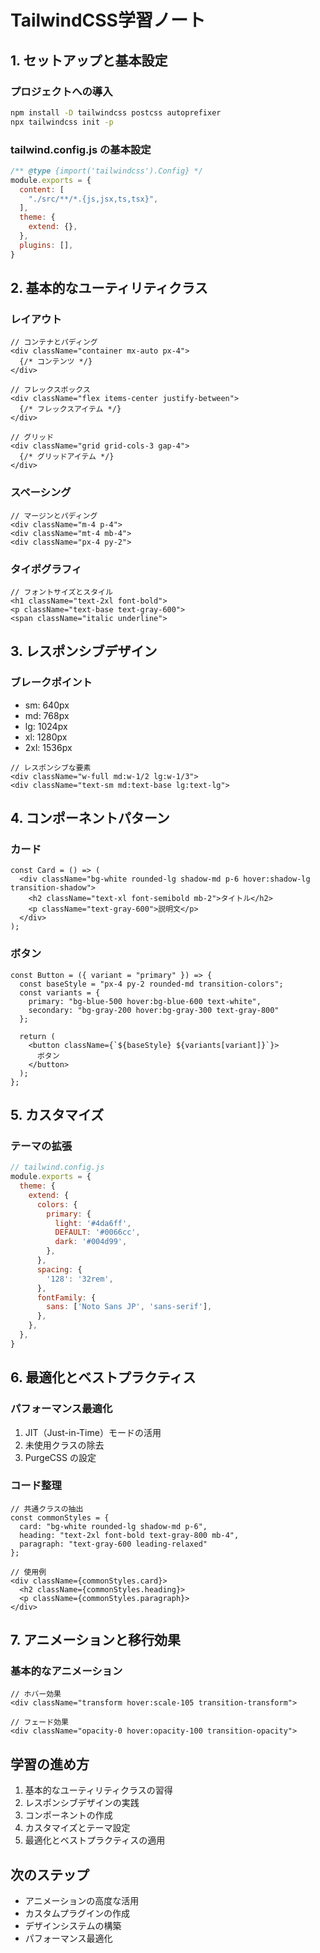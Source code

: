 # TailwindCSS学習ノート

## 1. セットアップと基本設定

### プロジェクトへの導入
```bash
npm install -D tailwindcss postcss autoprefixer
npx tailwindcss init -p
```

### tailwind.config.js の基本設定
```javascript
/** @type {import('tailwindcss').Config} */
module.exports = {
  content: [
    "./src/**/*.{js,jsx,ts,tsx}",
  ],
  theme: {
    extend: {},
  },
  plugins: [],
}
```

## 2. 基本的なユーティリティクラス

### レイアウト
```tsx
// コンテナとパディング
<div className="container mx-auto px-4">
  {/* コンテンツ */}
</div>

// フレックスボックス
<div className="flex items-center justify-between">
  {/* フレックスアイテム */}
</div>

// グリッド
<div className="grid grid-cols-3 gap-4">
  {/* グリッドアイテム */}
</div>
```

### スペーシング
```tsx
// マージンとパディング
<div className="m-4 p-4">
<div className="mt-4 mb-4">
<div className="px-4 py-2">
```

### タイポグラフィ
```tsx
// フォントサイズとスタイル
<h1 className="text-2xl font-bold">
<p className="text-base text-gray-600">
<span className="italic underline">
```

## 3. レスポンシブデザイン

### ブレークポイント
- sm: 640px
- md: 768px
- lg: 1024px
- xl: 1280px
- 2xl: 1536px

```tsx
// レスポンシブな要素
<div className="w-full md:w-1/2 lg:w-1/3">
<div className="text-sm md:text-base lg:text-lg">
```

## 4. コンポーネントパターン

### カード
```tsx
const Card = () => (
  <div className="bg-white rounded-lg shadow-md p-6 hover:shadow-lg transition-shadow">
    <h2 className="text-xl font-semibold mb-2">タイトル</h2>
    <p className="text-gray-600">説明文</p>
  </div>
);
```

### ボタン
```tsx
const Button = ({ variant = "primary" }) => {
  const baseStyle = "px-4 py-2 rounded-md transition-colors";
  const variants = {
    primary: "bg-blue-500 hover:bg-blue-600 text-white",
    secondary: "bg-gray-200 hover:bg-gray-300 text-gray-800"
  };

  return (
    <button className={`${baseStyle} ${variants[variant]}`}>
      ボタン
    </button>
  );
};
```

## 5. カスタマイズ

### テーマの拡張
```javascript
// tailwind.config.js
module.exports = {
  theme: {
    extend: {
      colors: {
        primary: {
          light: '#4da6ff',
          DEFAULT: '#0066cc',
          dark: '#004d99',
        },
      },
      spacing: {
        '128': '32rem',
      },
      fontFamily: {
        sans: ['Noto Sans JP', 'sans-serif'],
      },
    },
  },
}
```

## 6. 最適化とベストプラクティス

### パフォーマンス最適化
1. JIT（Just-in-Time）モードの活用
2. 未使用クラスの除去
3. PurgeCSS の設定

### コード整理
```tsx
// 共通クラスの抽出
const commonStyles = {
  card: "bg-white rounded-lg shadow-md p-6",
  heading: "text-2xl font-bold text-gray-800 mb-4",
  paragraph: "text-gray-600 leading-relaxed"
};

// 使用例
<div className={commonStyles.card}>
  <h2 className={commonStyles.heading}>
  <p className={commonStyles.paragraph}>
</div>
```

## 7. アニメーションと移行効果

### 基本的なアニメーション
```tsx
// ホバー効果
<div className="transform hover:scale-105 transition-transform">

// フェード効果
<div className="opacity-0 hover:opacity-100 transition-opacity">
```

## 学習の進め方

1. 基本的なユーティリティクラスの習得
2. レスポンシブデザインの実践
3. コンポーネントの作成
4. カスタマイズとテーマ設定
5. 最適化とベストプラクティスの適用

## 次のステップ
- アニメーションの高度な活用
- カスタムプラグインの作成
- デザインシステムの構築
- パフォーマンス最適化